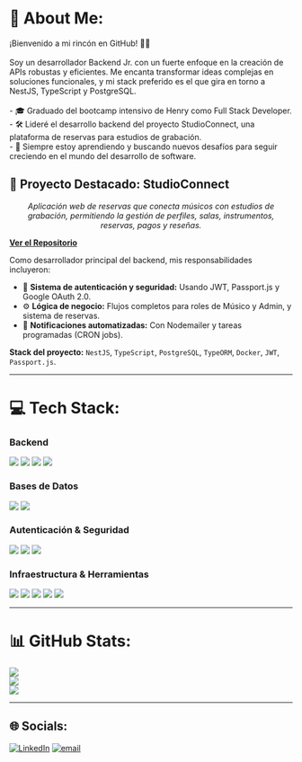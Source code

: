 # 💫 About Me:
¡Bienvenido a mi rincón en GitHub! 👨‍💻<br><br>Soy un desarrollador Backend Jr. con un fuerte enfoque en la creación de APIs robustas y eficientes. Me encanta transformar ideas complejas en soluciones funcionales, y mi stack preferido es el que gira en torno a NestJS, TypeScript y PostgreSQL.<br><br>- 🎓 Graduado del bootcamp intensivo de Henry como Full Stack Developer.<br>- 🛠️ Lideré el desarrollo backend del proyecto StudioConnect, una plataforma de reservas para estudios de grabación.<br>- 🌱 Siempre estoy aprendiendo y buscando nuevos desafíos para seguir creciendo en el mundo del desarrollo de software.

## 🚀 Proyecto Destacado: StudioConnect

<p align="center">
  <em>Aplicación web de reservas que conecta músicos con estudios de grabación, permitiendo la gestión de perfiles, salas, instrumentos, reservas, pagos y reseñas.</em>
</p>

**[ Ver el Repositorio ](https://github.com/studioconnect2025/studioconnect_back)**

Como desarrollador principal del backend, mis responsabilidades incluyeron:
- 🔐 **Sistema de autenticación y seguridad:** Usando JWT, Passport.js y Google OAuth 2.0.
- ⚙️ **Lógica de negocio:** Flujos completos para roles de Músico y Admin, y sistema de reservas.
- 🔔 **Notificaciones automatizadas:** Con Nodemailer y tareas programadas (CRON jobs).

**Stack del proyecto:** `NestJS`, `TypeScript`, `PostgreSQL`, `TypeORM`, `Docker`, `JWT`, `Passport.js`.

---

# 💻 Tech Stack:

### Backend
<p>
  <img src="https://img.shields.io/badge/nestjs-%23E0234E.svg?style=for-the-badge&logo=nestjs&logoColor=white" />
  <img src="https://img.shields.io/badge/typescript-%23007ACC.svg?style=for-the-badge&logo=typescript&logoColor=white" />
  <img src="https://img.shields.io/badge/express.js-%23404d59.svg?style=for-the-badge&logo=express&logoColor=%2361DAFB" />
  <img src="https://img.shields.io/badge/Socket.io-black?style=for-the-badge&logo=socket.io&badgeColor=010101" />
</p>

### Bases de Datos
<p>
  <img src="https://img.shields.io/badge/postgres-%23316192.svg?style=for-the-badge&logo=postgresql&logoColor=white" />
  <img src="https://img.shields.io/badge/TypeORM-262627?style=for-the-badge&logo=typeorm&logoColor=white" />
</p>

### Autenticación & Seguridad
<p>
  <img src="https://img.shields.io/badge/JWT-black?style=for-the-badge&logo=JSON%20web%20tokens" />
  <img src="https://img.shields.io/badge/Passport-34E27A?style=for-the-badge&logo=passport&logoColor=white" />
  <img src="https://img.shields.io/badge/OAuth2-24292E?style=for-the-badge&logo=dependabot&logoColor=white" />
</p>

### Infraestructura & Herramientas
<p>
  <img src="https://img.shields.io/badge/docker-%230db7ed.svg?style=for-the-badge&logo=docker&logoColor=white" />
  <img src="https://img.shields.io/badge/git-%23F05033.svg?style=for-the-badge&logo=git&logoColor=white" />
  <img src="https://img.shields.io/badge/Postman-FF6C37?style=for-the-badge&logo=postman&logoColor=white" />
  <img src="https://img.shields.io/badge/Swagger-85EA2D?style=for-the-badge&logo=swagger&logoColor=black" />
  <img src="https://img.shields.io/badge/Nodemailer-22B573?style=for-the-badge&logo=nodemailer&logoColor=white" />
</p>

---

# 📊 GitHub Stats:
![](https://github-readme-stats.vercel.app/api?username=Shxntiyi&theme=gotham&hide_border=true&include_all_commits=true&count_private=true)<br/>
![](https://nirzak-streak-stats.vercel.app/?user=Shxntiyi&theme=gotham&hide_border=true)<br/>
![](https://github-readme-stats.vercel.app/api/top-langs/?username=Shxntiyi&theme=gotham&hide_border=true&include_all_commits=true&count_private=true&layout=compact)

---

## 🌐 Socials:
[![LinkedIn](https://img.shields.io/badge/LinkedIn-%230077B5.svg?logo=linkedin&logoColor=white)](https://linkedin.com/in/angel-tarazona-fuentes) [![email](https://img.shields.io/badge/Email-D14836?logo=gmail&logoColor=white)](mailto:chantiyi2802@gmail.com)
